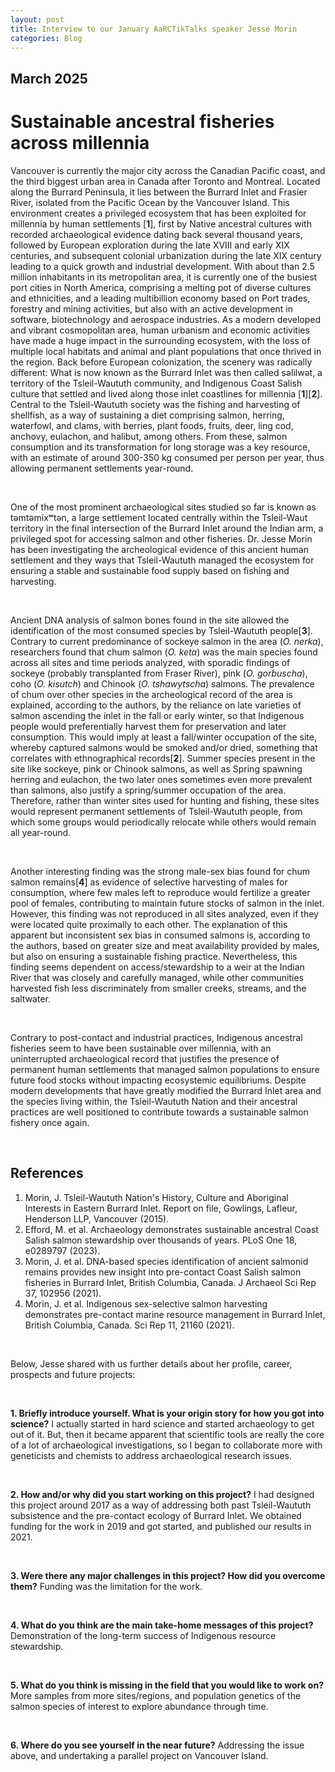 ```yaml
---
layout: post
title: Interview to our January AaRCTikTalks speaker Jesse Morin
categories: Blog
---
```


## March 2025
# Sustainable ancestral fisheries across millennia

Vancouver is currently the major city across the Canadian Pacific coast, and the third biggest urban area in Canada after Toronto and Montreal. Located along the Burrard Peninsula, it lies between the Burrard Inlet and Frasier River, isolated from the Pacific Ocean by the Vancouver Island. This environment creates a privileged ecosystem that has been exploited for millennia by human settlements [**1**], first by Native ancestral cultures with recorded archaeological evidence dating back several thousand years, followed by European exploration during the late XVIII and early XIX centuries, and subsequent colonial urbanization during the late XIX century leading to a quick growth and industrial development.  With about than 2.5 million inhabitants in its metropolitan area, it is currently one of the busiest port cities in North America, comprising a melting pot of diverse cultures and ethnicities, and a leading multibillion economy based on Port trades, forestry and mining activities, but also with an active development in software, biotechnology and aerospace industries.
As a modern developed and vibrant cosmopolitan area, human urbanism and economic activities have made a huge impact in the surrounding ecosystem, with the loss of multiple local habitats and animal and plant populations that once thrived in the region. Back before European colonization, the scenery was radically different: What is now known as the Burrard Inlet was then called səlilwət, a territory of the Tsleil-Waututh community, and Indigenous Coast Salish culture that settled and lived along those inlet coastlines for millennia [**1**][**2**]. Central to the Tsleil-Waututh society was the fishing and harvesting of shellfish, as a way of sustaining a diet comprising salmon, herring, waterfowl, and clams, with berries, plant foods, fruits, deer, ling cod, anchovy, eulachon, and halibut, among others. From these, salmon consumption and its transformation for long storage was a key resource, with an estimate of around 300-350 kg consumed per person per year, thus allowing permanent settlements year-round.

&nbsp;

One of the most prominent archaeological sites studied so far is known as təmtəmíxʷtən, a large settlement located centrally within the Tsleil-Waut territory in the final intersection of the Burrard Inlet around the Indian arm, a privileged spot for accessing salmon and other fisheries. Dr. Jesse Morin has been investigating the archeological evidence of this ancient human settlement and they ways that Tsleil-Waututh managed the ecosystem for ensuring a stable and sustainable food supply based on fishing and harvesting.

&nbsp;

Ancient DNA analysis of salmon bones found in the site allowed the identification of the most consumed species by Tsleil-Waututh people[**3**]. Contrary to current predominance of sockeye salmon in the area (*O. nerka*), researchers found that chum salmon (*O. keta*) was the main species found across all sites and time periods analyzed, with sporadic findings of sockeye (probably transplanted from Fraser River), pink (*O. gorbuscha*), coho (*O. kisutch*) and Chinook (*O. tshawytscha*) salmons. The prevalence of chum over other species in the archeological record of the area is explained, according to the authors, by the reliance on late varieties of salmon ascending the inlet in the fall or early winter, so that Indigenous people would preferentially harvest them for preservation and later consumption. This would imply at least a fall/winter occupation of the site, whereby captured salmons would be smoked and/or dried, something that correlates with ethnographical records[**2**]. Summer species present in the site like sockeye, pink or Chinook salmons, as well as Spring spawning herring and eulachon, the two later ones sometimes even more prevalent than salmons, also justify a spring/summer occupation of the area. Therefore, rather than winter sites used for hunting and fishing, these sites would represent permanent settlements of Tsleil-Waututh people, from which some groups would periodically relocate while others would remain all year-round.

&nbsp;

Another interesting finding was the strong male-sex bias found for chum salmon remains[**4**] as evidence of selective harvesting of males for consumption, where few males left to reproduce would fertilize a greater pool of females, contributing to maintain future stocks of salmon in the inlet. However, this finding was not reproduced in all sites analyzed, even if they were located quite proximally to each other. The explanation of this apparent but inconsistent sex bias in consumed salmons is, according to the authors, based on greater size and meat availability provided by males, but also on ensuring a sustainable fishing practice. Nevertheless, this finding seems dependent on access/stewardship to a weir at the Indian River that was closely and carefully managed, while other communities harvested fish less discriminately from smaller creeks, streams, and the saltwater.

&nbsp;

Contrary to post-contact and industrial practices, Indigenous ancestral fisheries seem to have been sustainable over millennia, with an uninterrupted archaeological record that justifies the presence of permanent human settlements that managed salmon populations to ensure future food stocks without impacting ecosystemic equilibriums. Despite modern developments that have greatly modified the Burrard Inlet area and the species living within, the Tsleil-Waututh Nation and their ancestral practices are well positioned to contribute towards a sustainable salmon fishery once again.

&nbsp;

## References
1.	Morin, J. Tsleil-Waututh Nation's History, Culture and Aboriginal Interests in Eastern Burrard Inlet. Report on file, Gowlings, Lafleur, Henderson LLP, Vancouver (2015).
2.	Efford, M. et al. Archaeology demonstrates sustainable ancestral Coast Salish salmon stewardship over thousands of years. PLoS One 18, e0289797 (2023).
3.	Morin, J. et al. DNA-based species identification of ancient salmonid remains provides new insight into pre-contact Coast Salish salmon fisheries in Burrard Inlet, British Columbia, Canada. J Archaeol Sci Rep 37, 102956 (2021).
4.	Morin, J. et al. Indigenous sex-selective salmon harvesting demonstrates pre-contact marine resource management in Burrard Inlet, British Columbia, Canada. Sci Rep 11, 21160 (2021).

&nbsp;

Below, Jesse shared with us further details about her profile, career, prospects and future projects:

&nbsp;

**1.	Briefly introduce yourself. What is your origin story for how you got into science?**
I actually started in hard science and started archaeology to get out of it. But, then it became apparent that scientific tools are really the core of a lot of archaeological investigations, so I began to collaborate more with geneticists and chemists to address archaeological research issues.

&nbsp;

**2.	How and/or why did you start working on this project?**
I had designed this project around 2017 as a way of addressing both past Tsleil-Waututh subsistence and the pre-contact ecology of Burrard Inlet. We obtained funding for the work in 2019 and got started, and published our results in 2021.

&nbsp;

**3.	Were there any major challenges in this project? How did you overcome them?**
Funding was the limitation for the work.

&nbsp;

**4.	What do you think are the main take-home messages of this project?**
Demonstration of the long-term success of Indigenous resource stewardship.

&nbsp;

**5.	What do you think is missing in the field that you would like to work on?**
More samples from more sites/regions, and population genetics of the salmon species of interest to explore abundance through time.

&nbsp;

**6.	Where do you see yourself in the near future?**
Addressing the issue above, and undertaking a parallel project on Vancouver Island.


